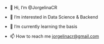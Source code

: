 - 👋 Hi, I’m @JorgelinaCR
- 👀 I’m interested in Data Science & Backend
- 🌱 I’m currently learning the basis
  
- 📫 How to reach me jorgelinacr@gmail.com

<!---
JorgelinaCR/JorgelinaCR is a ✨ special ✨ repository because its `README.md` (this file) appears on your GitHub profile.
You can click the Preview link to take a look at your changes.
--->

